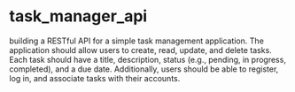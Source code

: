 # task_manager_api
building a RESTful API for a simple task management application. The application should allow users to create, read, update, and delete tasks. Each task should have a title, description, status (e.g., pending, in progress, completed), and a due date. Additionally, users should be able to register, log in, and associate tasks with their accounts.
